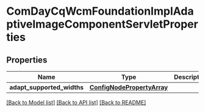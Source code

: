 # ComDayCqWcmFoundationImplAdaptiveImageComponentServletProperties

## Properties
Name | Type | Description | Notes
------------ | ------------- | ------------- | -------------
**adapt_supported_widths** | [**ConfigNodePropertyArray**](ConfigNodePropertyArray.md) |  | [optional] 

[[Back to Model list]](../README.md#documentation-for-models) [[Back to API list]](../README.md#documentation-for-api-endpoints) [[Back to README]](../README.md)


